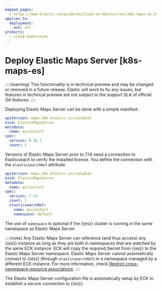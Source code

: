 ```yaml
---
mapped_pages:
  - https://www.elastic.co/guide/en/cloud-on-k8s/current/k8s-maps-es.html
applies_to:
  deployment:
    eck: all
products:
  - cloud-kubernetes
---
```


# Deploy Elastic Maps Server [k8s-maps-es]

::::{warning} 
This functionality is in technical preview and may be changed or removed in a future release. Elastic will work to fix any issues, but features in technical preview are not subject to the support SLA of official GA features.
::::


Deploying Elastic Maps Server can be done with a simple manifest:

```yaml
apiVersion: maps.k8s.elastic.co/v1alpha1
kind: ElasticMapsServer
metadata:
  name: quickstart
spec:
  version: 8.16.1
  count: 1
```

Versions of Elastic Maps Server prior to 7.14 need a connection to Elasticseach to verify the installed license. You define the connection with the `elasticsearchRef` attribute:

```yaml
apiVersion: maps.k8s.elastic.co/v1alpha1
kind: ElasticMapsServer
metadata:
  name: quickstart
spec:
  version: 7.13
  count: 1
  elasticsearchRef:
    name: quickstart
    namespace: default
```

The use of `namespace` is optional if the {{es}} cluster is running in the same namespace as Elastic Maps Server.

::::{note} 
Any Elastic Maps Server can reference (and thus access) any {{es}} instance as long as they are both in namespaces that are watched by the same ECK instance. ECK will copy the required Secret from {{es}} to the Elastic Maps Server namespace. Elastic Maps Server cannot automatically connect to {{es}} (through `elasticsearchRef`) in a namespace managed by a different ECK instance. For more information, check [Restrict cross-namespace resource associations](restrict-cross-namespace-resource-associations.md).
::::


The Elastic Maps Server configuration file is automatically setup by ECK to establish a secure connection to {{es}}.


